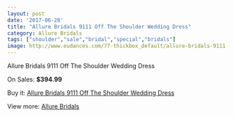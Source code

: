 ```yaml
---
layout: post
date: '2017-06-28'
title: "Allure Bridals 9111 Off The Shoulder Wedding Dress"
category: Allure Bridals
tags: ["shoulder","sale","bridal","special","bridals"]
image: http://www.eudances.com/77-thickbox_default/allure-bridals-9111-off-the-shoulder-wedding-dress.jpg
---
```

Allure Bridals 9111 Off The Shoulder Wedding Dress

On Sales: **$394.99**
<a href="https://www.eudances.com/en/allure-bridals/26-allure-bridals-9111-off-the-shoulder-wedding-dress.html"><amp-img layout="responsive" width="600" height="600" src="//www.eudances.com/77-thickbox_default/allure-bridals-9111-off-the-shoulder-wedding-dress.jpg" alt="Allure Bridals 9111 Off The Shoulder Wedding Dress 0" /></a>
<a href="https://www.eudances.com/en/allure-bridals/26-allure-bridals-9111-off-the-shoulder-wedding-dress.html"><amp-img layout="responsive" width="600" height="600" src="//www.eudances.com/80-thickbox_default/allure-bridals-9111-off-the-shoulder-wedding-dress.jpg" alt="Allure Bridals 9111 Off The Shoulder Wedding Dress 1" /></a>
<a href="https://www.eudances.com/en/allure-bridals/26-allure-bridals-9111-off-the-shoulder-wedding-dress.html"><amp-img layout="responsive" width="600" height="600" src="//www.eudances.com/79-thickbox_default/allure-bridals-9111-off-the-shoulder-wedding-dress.jpg" alt="Allure Bridals 9111 Off The Shoulder Wedding Dress 2" /></a>
<a href="https://www.eudances.com/en/allure-bridals/26-allure-bridals-9111-off-the-shoulder-wedding-dress.html"><amp-img layout="responsive" width="600" height="600" src="//www.eudances.com/78-thickbox_default/allure-bridals-9111-off-the-shoulder-wedding-dress.jpg" alt="Allure Bridals 9111 Off The Shoulder Wedding Dress 3" /></a>

Buy it: [Allure Bridals 9111 Off The Shoulder Wedding Dress](https://www.eudances.com/en/allure-bridals/26-allure-bridals-9111-off-the-shoulder-wedding-dress.html "Allure Bridals 9111 Off The Shoulder Wedding Dress")

View more: [Allure Bridals](https://www.eudances.com/en/2-allure-bridals "Allure Bridals")